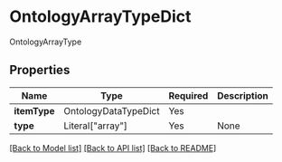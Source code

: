 # OntologyArrayTypeDict

OntologyArrayType

## Properties
| Name | Type | Required | Description |
| ------------ | ------------- | ------------- | ------------- |
**itemType** | OntologyDataTypeDict | Yes |  |
**type** | Literal["array"] | Yes | None |


[[Back to Model list]](../../../README.md#models-v2-link) [[Back to API list]](../../README.md#documentation-for-api-endpoints) [[Back to README]](../../README.md)
